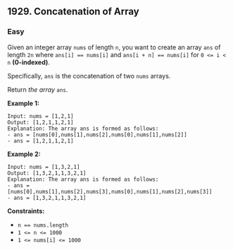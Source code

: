 ## 1929. Concatenation of Array
### Easy

Given an integer array `nums` of length `n`, you want to create an array `ans` of length `2n` where `ans[i] == nums[i]` and `ans[i + n] == nums[i]` for `0 <= i < n` **(0-indexed)**.

Specifically, `ans` is the concatenation of two `nums` arrays.

Return *the array* `ans`.

 

**Example 1:**

```
Input: nums = [1,2,1]
Output: [1,2,1,1,2,1]
Explanation: The array ans is formed as follows:
- ans = [nums[0],nums[1],nums[2],nums[0],nums[1],nums[2]]
- ans = [1,2,1,1,2,1]
```

**Example 2:**

```
Input: nums = [1,3,2,1]
Output: [1,3,2,1,1,3,2,1]
Explanation: The array ans is formed as follows:
- ans = [nums[0],nums[1],nums[2],nums[3],nums[0],nums[1],nums[2],nums[3]]
- ans = [1,3,2,1,1,3,2,1]
```
 

**Constraints:**

* `n == nums.length`
* `1 <= n <= 1000`
* `1 <= nums[i] <= 1000`